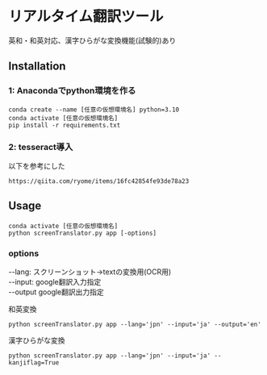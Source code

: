 # リアルタイム翻訳ツール
英和・和英対応、漢字ひらがな変換機能(試験的)あり

## Installation
### 1: Anacondaでpython環境を作る
```
conda create --name [任意の仮想環境名] python=3.10
conda activate [任意の仮想環境名]
pip install -r requirements.txt
```
### 2: tesseract導入
以下を参考にした
```
https://qiita.com/ryome/items/16fc42854fe93de78a23
```
## Usage
```
conda activate [任意の仮想環境名]
python screenTranslator.py app [-options]
```
### options
--lang: スクリーンショット->textの変換用(OCR用)  
--input: google翻訳入力指定  
--output google翻訳出力指定  
  
和英変換
```
python screenTranslator.py app --lang='jpn' --input='ja' --output='en'
```
漢字ひらがな変換
```
python screenTranslator.py app --lang='jpn' --input='ja' --kanjiflag=True
```
